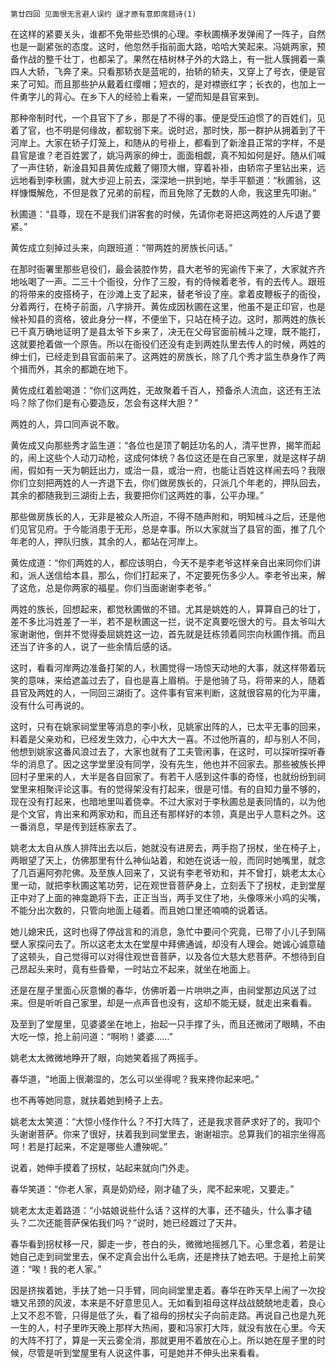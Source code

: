     第廿四回 见面恨无言避人误约 逞才原有意即席题诗(1) 

   在这样的紧要关头，谁都不免带些恐惧的心理。李秋圃横矛发弹闹了一阵子，自然也是一副紧张的态度。这时，他忽然手指前面大路，哈哈大笑起来。冯姚两家，预备作战的整千壮丁，也都呆了。果然在桔树林子外的大路上，有一批人簇拥着一乘四人大轿，飞奔了来。只看那轿衣是蓝呢的，抬轿的轿夫，又穿上了号衣，便是官来了可知。而且那些护从戴着红缨帽；短衣的，是对襟嵌红字；长衣的，也加上一件勇字儿的背心。在乡下人的经验上看来，一望而知是县官来到。

   那种帝制时代，一个县官下了乡，那是了不得的事。便是受压迫惯了的百姓们，见着了官，也不明是何缘故，都软弱下来。说时迟，那时快，那一群护从拥着到了干河岸上。大家在轿子灯笼上，和随从的号褂上，都看到了新淦县正常的字样，不是县官是谁？老百姓罢了，姚冯两家的绅士，面面相觑，真不知如何是好。随从们喊了一声住轿，新淦县知县黄佐成戴了翎顶大帽，穿着补褂，由轿帘子里钻出来，远远地看到李秋圃，就大步迎上前去，深深地一拱到地，举手平额道：“秋圃翁，这样慷慨解危，不但是救了兄弟的前程，而且免除了无数的人命，我这里先叩谢。”

   秋圃道：“县尊，现在不是我们讲客套的时候，先请你老哥把这两姓的人斥退了要紧。”

   黄佐成立刻掉过头来，向跟班道：“带两姓的房族长问话。”

   在那时衙署里那些皂役们，最会装腔作势，县大老爷的宪谕传下来了，大家就齐齐地吆喝了一声。二三十个衙役，分作了三股，有的侍候着老爷，有的去传人。跟班的将带来的皮搭椅子，在沙滩上支了起来，替老爷设了座。拿着皮鞭板子的衙役，分着两行，在椅子前面，八字排开。黄佐成因秋圃在这里，他虽不是正印官，也是候补知县的资格，彼此身分一样，不便坐下，只站在椅子边。这时，那两姓的族长已千真万确地证明了是县太爷下乡来了，决无在父母官面前械斗之理，既不能打，这就要抢着做一个原告。所以在衙役们还没有走到两姓队里去传人的时候，两姓的绅士们，已经走到县官面前来了。这两姓的房族长，除了几个秀才监生恭身作了两个揖而外，其余的都跪在地下。

   黄佐成红着脸喝道：“你们这两姓，无故聚着千百人，预备杀人流血，这还有王法吗？除了你们是有心要造反，怎会有这样大胆？”

   两姓的人，异口同声说不敢。

   黄佐成又向那些秀才监生道：“各位也是顶了朝廷功名的人，清平世界，揭竿而起的，闹上这些个人动刀动枪，这成何体统？各位这还是在自己家里，就是这样子胡闹，假如有一天为朝廷出力，或治一县，或治一府，也能让百姓这样闹去吗？我限你们立刻把两姓的人一齐退下去，你们做房族长的，只派几个年老的，押队回去，其余的都随我到三湖街上去，我要把你们这两姓的事，公平办理。”

   那些做房族长的人，无非是被众人所迫，不得不随声附和，明知械斗之后，还是他们见官见府。于今能消患于无形，总是幸事。所以大家就当了县官的面，推了几个年老的人，押队归族，其余的人，都站在河岸上。

   黄佐成道：“你们两姓的人，都应该明白，今天不是李老爷这样亲自出来同你们讲和，派人送信给本县，那么，你们打起来了，不定要死伤多少人。李老爷出来，解了这危，总是你两家的福星。你们当面谢谢李老爷。”

   两姓的族长，回想起来，都觉秋圃做的不错。尤其是姚姓的人，算算自己的壮丁，差不多比冯姓差了一半，若不是秋圃这一拦，说不定真要吃很大的亏。县太爷叫大家谢谢他，倒并不觉得委屈姚姓这一边，首先就是廷栋领着同宗向秋圃作揖。而且还当了许多的人，说了一些余情后感的话。

   这时，看看河岸两边准备打架的人，秋圃觉得一场惊天动地的大事，就这样带着玩笑的意味，来给遮盖过去了，自也是喜上眉梢。于是他骑了马，将带来的人，随着县官及两姓的人，一同回三湖街了。这件事有官来判断，这就很容易的化为平庸，没有什么可再说的。

   这时，只有在姚家祠堂里等消息的李小秋，见姚家出阵的人，已太平无事的回来，料着是父亲劝和，已经发生效力，心中大大一喜。不过他所喜的，却与别人不同，他想到姚家这番风浪过去了，大家也就有了工夫管闲事，在这时，可以探听探听春华的消息了。因之这学堂里没有同学，没有先生，他也并不回家去。那些被族长押回村子里来的人，大半是各自回家了。有若干人感到这件事的奇怪，也就纷纷到祠堂里来相聚评论这事。有的觉得架没有打起来，很是可惜。有的自知力量不够的，现在没有打起来，也暗地里叫着侥幸。不过大家对于李秋圃总是表同情的，以为他是个文官，肯出来和两家劝和，而且还有那样好的本领，真是出乎人意料之外。这一番消息，早是传到廷栋家去了。

   姚老太太自从族人排阵出去以后，她就没有进房去，两手抱了拐杖，坐在椅子上，两眼望了天上，仿佛那里有什么神仙站着，和她在说话一般，而同时她嘴里，就念了几百遍阿弥陀佛。及至族人回来了，又说有李老爷劝和，并不曾打，姚老太太心里一动，就把李秋圃这笔功劳，记在观世音菩萨身上，立刻丢下了拐杖，走到堂屋正中对了上面的神龛跪将下去，正正当当，两手叉住了地，头像啄米小鸡的尖嘴，不能分出次数的，只管向地面上碰着。而且她口里还喃喃的说着话。

   她儿媳宋氏，这时也得了停战言和的消息，急忙中要问个究竟，已带了小儿子到隔壁人家探问去了。所以这老太太在堂屋中拜佛通诚，却没有人理会。她诚心诚意磕了这顿头，自己觉得可以对得住观世音菩萨，以及各位大慈大悲菩萨。不想待到自己昂起头来时，竟有些昏晕，一时站立不起来，就坐在地面上。

   还是在屋子里面心灰意懒的春华，仿佛听着一片哄哄之声，由祠堂那边风送了过来。但是听听自己家里，却是一点声音也没有，这却不能无疑，就走出来看看。

   及至到了堂屋里，见婆婆坐在地上，抬起一只手撑了头，而且还微闭了眼睛，不由大吃一惊，抢上前问道：“啊哟！婆婆……”

   姚老太太微微地睁开了眼，向她笑着摇了两摇手。

   春华道，“地面上很潮湿的，怎么可以坐得呢？我来搀你起来吧。”

   也不再等她同意，就扶着她到椅子上去。

   姚老太太笑道：“大惊小怪作什么？不打大阵了，还是我求菩萨求好了的，我叩个头谢谢菩萨。你来了很好，扶着我到祠堂里去，谢谢祖宗。总算我们的祖宗坐得高呵！若是打起来，不定是哪些人遭殃呢。”

   说着，她伸手摸着了拐杖，站起来就向门外走。

   春华笑道：“你老人家，真是奶奶经，刚才磕了头，爬不起来呢，又要走。”

   姚老太太走着路道：“小姑娘说些什么话？这样的大事，还不磕头，什么事才磕头？二次还能菩萨保佑我们吗？”说时，她已经踱过了天井。

   春华看到拐杖移一尺，脚走一步，苍白的头，微微地摇撼几下。心里念着，若是让她自己走到祠堂里去，保不定真会出什么毛病，还是搀扶了她去吧。于是抢上前笑道：“唉！我的老人家。”

   因是挤挨着她，手扶了她一只手臂，同向祠堂里走着。春华在昨天早上闹了一次投塘又吊颈的风波，本来是不好意思见人。无如看到祖母这样战战兢兢地走着，良心上又不忍不管，只得是低了头，看了祖母的拐杖尖子向前走路。再说自己也是九死一生的人，村子里昨天晚上那样大热闹，要和冯家打大阵，就没有放在心里。今天的大阵不打了，算是一天云雾全消，那就更用不着放在心上。所以她在屋子里的时候，尽管是听到堂屋里有人说这件事，可是她并不伸头出来看看。

